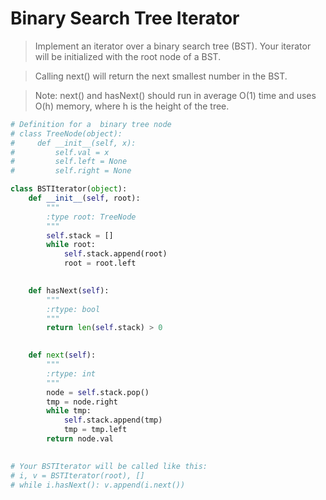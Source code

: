 # Binary Search Tree Iterator

> Implement an iterator over a binary search tree (BST). Your iterator will be initialized with the root node of a BST.

> Calling next() will return the next smallest number in the BST.

> Note: next() and hasNext() should run in average O(1) time and uses O(h) memory, where h is the height of the tree.

```Python
# Definition for a  binary tree node
# class TreeNode(object):
#     def __init__(self, x):
#         self.val = x
#         self.left = None
#         self.right = None

class BSTIterator(object):
    def __init__(self, root):
        """
        :type root: TreeNode
        """
        self.stack = []
        while root:
            self.stack.append(root)
            root = root.left
        

    def hasNext(self):
        """
        :rtype: bool
        """
        return len(self.stack) > 0
        

    def next(self):
        """
        :rtype: int
        """
        node = self.stack.pop()
        tmp = node.right
        while tmp:
            self.stack.append(tmp)
            tmp = tmp.left
        return node.val
        

# Your BSTIterator will be called like this:
# i, v = BSTIterator(root), []
# while i.hasNext(): v.append(i.next())
```
